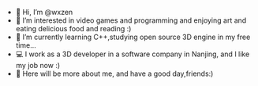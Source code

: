 - 👋 Hi, I’m @wxzen
- 👀 I’m interested in video games and programming and enjoying art and eating delicious food and reading :)
- 🌱 I’m currently learning C++,studying open source 3D engine in my free time...
- 💻 I work as a 3D developer in a software company in Nanjing, and I like my job now :)
- 🌱 Here will be more about me, and have a good day,friends:)

<!--
💞️ I’m looking to collaborate on ...
📫 How to reach me
-->
<!---
wxzen/wxzen is a ✨ special ✨ repository because its `README.md` (this file) appears on your GitHub profile.
You can click the Preview link to take a look at your changes.
--->
